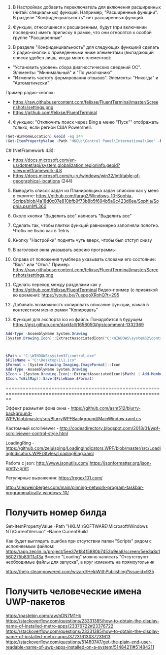 1. В Настройках добавить переключатель для включения расширенных (читай: специальных) функций. Например, "Расширенные функции".
В разделе "Конфиденциальность" нет расширенных функций

2. Функции, относящиеся к расширенным, будут (при включении последних) иметь приписку в рамке, что они относятся к особой группе "Расширенные"

3. В разделе "Конфиденциальность" для следующих функциий сделать 2 радио-кнопки с приведенными ниже элементами (выпадающий список удобен лишь, когда много элементов):
* "Установить уровень сбора диагностических сведений ОС". Элементы: "Минимальный" и "По умолчанию"
* "Изменить частоту формирования отзывов". Элементы: "Никогда" и "Автоматически"

Пример радио-кнопок:
* https://raw.githubusercontent.com/felixse/FluentTerminal/master/Screenshots/settings.png
* https://github.com/felixse/FluentTerminal

4. Функцию: "Отключить поиск через Bing в меню "Пуск"" отображать только, если регион США
Powershell:

```powershell
(Get-WinHomeLocation).GeoId -eq 244
(Get-ItemPropertyValue -Path "HKCU:\Control Panel\International\Geo" -Name Nation) -eq 244
```

C# (NetFramework 4.8):
* https://docs.microsoft.com/en-us/dotnet/api/system.globalization.regioninfo.geoid?view=netframework-4.8
* https://docs.microsoft.com/ru-ru/windows/win32/intl/table-of-geographical-locations (244)

5) Выводить список задач из Планировщика задач списком как у меня в скрипте:
https://github.com/farag2/Windows-10-Sophia-Script/blob/4a18d0c07e810bfb9f73b8b5f694b5a9c423d6ee/Sophia/Sophia.psm1#L360

6) Около кнопки "Выделить все" написать "Выделить все"

7) Сделать так, чтобы плитки функций равномерно заполняли полотно. Чтобы не было как в Tetris

8) Кнопку "Настройки" поднять чуть вверх, чтобы был отступ снизу

9) В заголовке окна указывать версию программы

10) Справа от положения тумблера указывать словами его состояние: "Вкл." или "Откл."
Пример: https://raw.githubusercontent.com/felixse/FluentTerminal/master/Screenshots/settings.png

11) Сделать переход между разделами как у https://github.com/felixse/FluentTerminal
Видео-пример (с привязкой ко времени): https://youtu.be/7uepqoXRohQ?t=295

12) Добавить возможность копировать описание функции, нажав в контекстном меню рамки "Копировать"

13) Функция для экспорта ico из файла. Понадобится в будущем
https://gist.github.com/darkfall/1656050#gistcomment-1332369

```powershell
Add-Type -AssemblyName System.Drawing
[System.Drawing.Icon]::ExtractAssociatedIcon("C:\WINDOWS\system32\control.exe").ToBitmap().Save("C:\Desktop\1\1.ico")



$Path = "C:\WINDOWS\system32\control.exe"
$FileName = "C:\Desktop\1\1.ico"
$Format = [System.Drawing.Imaging.ImageFormat]::Icon
Add-Type -AssemblyName System.Drawing
$Icon = [System.Drawing.Icon]::ExtractAssociatedIcon($Path) | Add-Member -MemberType NoteProperty -Name FullName -Value $Path -PassThru
$Icon.ToBitMap().Save($FileName,$Format)
```

==============================================================================================================



Эффект размытия фона окна - https://github.com/asm512/blurry-background-WPF/blob/master/src/BlurryWPFBackground/MainWindow.xaml.cs

Кастомный scrollviewer - http://codesdirectory.blogspot.com/2013/01/wpf-scrollviewer-control-style.html

LoadingRing - https://github.com/zeluisping/LoadingIndicators.WPF/blob/master/src/LoadingIndicators.WPF/Styles/LoadingRing.xaml

Работа с json:
http://www.jsonutils.com/
https://jsonformatter.org/json-pretty-print

Регулярные выражения:
https://regex101.com/

http://alexweinberger.com/main/pinning-network-program-taskbar-programmatically-windows-10/

# Получить номер билда
[System.Environment]::OSVersion.Version.Build
Get-ItemPropertyValue -Path "HKLM:\SOFTWARE\Microsoft\Windows NT\CurrentVersion" -Name CurrentBuild

Как будет выглядеть ошибка при отсутствии папки "Scripts" рядом с исполняемым файлом: 
https://app.zeplin.io/project/5ee37e184f5880b7453b9ea8/screen/5ee3a8c1560275b83f11a13a
Вместо "Loading" можно написать "Отсутствуют необходимые файлы для запуска", а круг изменить на прямоугольник

https://help.steampowered.com/wizard/HelpWithPublishing?issueid=925

# Получить человеческие имена UWP-пакетов
https://pastebin.com/raw/nDN7M1Hk
https://stackoverflow.com/questions/23331385/how-to-obtain-the-display-name-of-installed-metro-apps/23376722#23376722
https://stackoverflow.com/questions/23331385/how-to-obtain-the-display-name-of-installed-metro-apps/37231613#37231613
https://stackoverflow.com/questions/51480747/get-the-plain-end-user-readable-name-of-uwp-apps-installed-on-a-system/51484211#51484211
